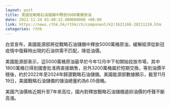```yaml
---
layout: post
title: 美國從戰略石油儲備中釋放5000萬桶原油
date: 2021-11-24 01:00:22.000000000 +08:00
link: https://news.rthk.hk/rthk/ch/component/k2/1621166-20211124.htm
categories: rthk
---
```


白宮宣布，美國能源部將從戰略石油儲備中釋放5000萬桶原油，緩解經濟從新冠疫情中復蘇時出現的石油供需不匹配，降低油價。

美國能源部表示，這5000萬桶原油最早於今年12月中下旬開始投放市場，其中1800萬桶已得到國會批准將直接銷售，另外3200萬桶屬於短期交換，等到油價平穩後，約於2022年至2024年歸還戰略石油儲備。美國能源部數據顯示，截至11月19日，美國戰略石油儲備的儲油總量約為6.05億桶。

美國汽油價格近期升至7年來高位，國內對釋放戰略石油儲備遏抑油價的呼聲不斷高漲。
